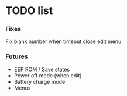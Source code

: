 
 TODO list
=========


 ### Fixes ###
  Fix blank number when timeout close edit menu
  
  
### Futures ###  
 * EEP ROM / Save states
 * Power off mode (when edit)
 * Battery charge mode
 * Menus